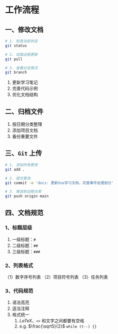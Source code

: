 # 工作流程

## 一、修改文档

```bash
# 1. 检查当前状态
git status

# 2. 拉取远程更新
git pull

# 3. 查看分支情况
git branch
```

1. 更新学习笔记
2. 完善代码示例
3. 优化文档结构

## 二、归档文件

1. 按日期分类整理
2. 添加项目文档
3. 备份重要文件

## 三、`Git` 上传

```bash
# 1. 添加所有更改
git add .

# 2. 提交更改
git commit -m 'docs: 更新Vue学习文档，完善事件处理部分'

# 3. 推送到远程仓库
git push origin main
```

## 四、文档规范

### 1、标题层级

1. 一级标题：`#`
2. 二级标题：`##`
3. 三级标题：`###`

### 2、列表格式

（1）数字序号列表
（2）项目符号列表
（3）任务列表

### 3、代码规范

1. 语法高亮
2. 适当注释
3. 格式统一
   1. $LaTeX$、`<>` 和文字之间都要有空格
   2. e.g. $\frac{\sqrt5}{2}$ `while (t--) {}`
